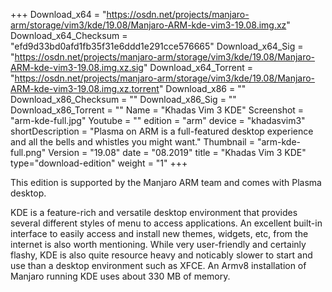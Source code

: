 +++
Download_x64 = "https://osdn.net/projects/manjaro-arm/storage/vim3/kde/19.08/Manjaro-ARM-kde-vim3-19.08.img.xz"
Download_x64_Checksum = "efd9d33bd0afd1fb35f31e6ddd1e291cce576665"
Download_x64_Sig = "https://osdn.net/projects/manjaro-arm/storage/vim3/kde/19.08/Manjaro-ARM-kde-vim3-19.08.img.xz.sig"
Download_x64_Torrent = "https://osdn.net/projects/manjaro-arm/storage/vim3/kde/19.08/Manjaro-ARM-kde-vim3-19.08.img.xz.torrent"
Download_x86 = ""
Download_x86_Checksum = ""
Download_x86_Sig = ""
Download_x86_Torrent = ""
Name = "Khadas Vim 3 KDE"
Screenshot = "arm-kde-full.jpg"
Youtube = ""
edition = "arm"
device = "khadasvim3"
shortDescription = "Plasma on ARM is a full-featured desktop experience and all the bells and whistles you might want."
Thumbnail = "arm-kde-full.png"
Version = "19.08"
date = "08.2019"
title = "Khadas Vim 3 KDE"
type="download-edition"
weight = "1"
+++

This edition is supported by the Manjaro ARM team and comes with Plasma desktop.

KDE is a feature-rich and versatile desktop environment that provides several different styles of menu to access applications. An excellent built-in interface to easily access and install new themes, widgets, etc, from the internet is also worth mentioning. While very user-friendly and certainly flashy, KDE is also quite resource heavy and noticably slower to start and use than a desktop environment such as XFCE. An Armv8 installation of Manjaro running KDE uses about 330 MB of memory.

